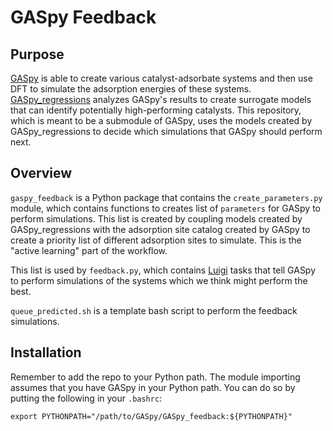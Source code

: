 # GASpy Feedback

## Purpose
[GASpy](https://github.com/ktran9891/GASpy) is able to create various catalyst-adsorbate systems
and then use DFT to simulate the adsorption energies of these systems.
[GASpy_regressions](https://github.com/ktran9891/GASpy_regressions) analyzes GASpy's results to
create surrogate models that can identify potentially high-performing catalysts. This repository,
which is meant to be a submodule of GASpy, uses the models created by GASpy_regressions to decide
which simulations that GASpy should perform next.

## Overview
`gaspy_feedback` is a Python package that contains the `create_parameters.py` module, which
contains functions to creates list of `parameters` for GASpy to perform simulations. This list
is created by coupling models created by GASpy_regressions with the adsorption site catalog
created by GASpy to create a priority list of different adsorption sites to simulate. This is
the "active learning" part of the workflow.

This list is used by `feedback.py`, which contains [Luigi](https://github.com/spotify/luigi)
tasks that tell GASpy to perform simulations of the systems which we think might perform the best.

`queue_predicted.sh` is a template bash script to perform the feedback simulations.

## Installation
Remember to add the repo to your Python path. The module importing assumes that you have GASpy in your Python path.
You can do so by putting the following in your `.bashrc`:
```
export PYTHONPATH="/path/to/GASpy/GASpy_feedback:${PYTHONPATH}"
```
